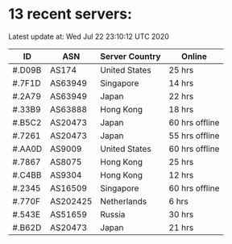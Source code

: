 # 13 recent servers:

Latest update at: Wed Jul 22 23:10:12 UTC 2020

| ID | ASN | Server Country | Online |
| -- | --- | -------------- | ------ |
| #.D09B | AS174 | United States | 25 hrs |
| #.7F1D | AS63949 | Singapore | 14 hrs |
| #.2A79 | AS63949 | Japan | 22 hrs |
| #.33B9 | AS63888 | Hong Kong | 18 hrs |
| #.B5C2 | AS20473 | Japan | 60 hrs offline |
| #.7261 | AS20473 | Japan | 55 hrs offline |
| #.AA0D | AS9009 | United States | 60 hrs offline |
| #.7867 | AS8075 | Hong Kong | 25 hrs |
| #.C4BB | AS9304 | Hong Kong | 12 hrs |
| #.2345 | AS16509 | Singapore | 60 hrs offline |
| #.770F | AS202425 | Netherlands | 6 hrs |
| #.543E | AS51659 | Russia | 30 hrs |
| #.B62D | AS20473 | Japan | 21 hrs |

